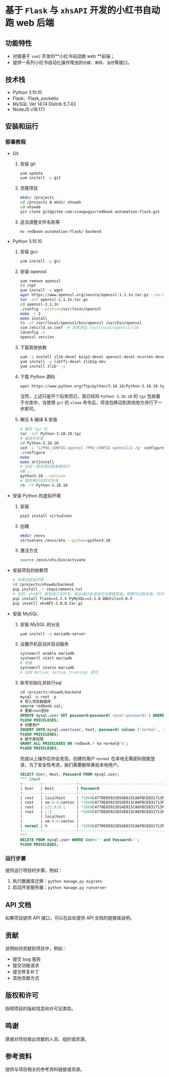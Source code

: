 



# 基于 `Flask` 与 `xhsAPI` 开发的小红书自动跑 web 后端

## 功能特性

- 对接基于 `vue2` 开发的**小红书自动跑 web **前端；
- 提供一系列小红书自动化操作爬虫的`创建`、`删除`、`监控`等接口。

## 技术栈

- Python 3.10.10
- Flask、Flask_socketio
- MySQL Ver 14.14 Distrib 5.7.43
- NodeJS v18.17.1

## 安装和运行

### 部署教程

- Git

  1. 安装 git

     ```bash
     yum update
     yum install -y git
     ```

  2. 克隆项目

     ```bash
     mkdir /projects
     cd /projects & mkdir xhsweb
     cd xhsweb
     git clone git@gitee.com:xiaogugyx/redbook-automation-flask.git
     ```

  3. 适当调整文件名称等

     ```bash
     mv redbook-automation-flask/ backend
     ```

- Python 3.10.10

  1. 安装 gcc

     ```bash
     yum install -y gcc
     ```
  
  2. 安装 openssl
  
     ```bash
     yum remove openssl
     cd /opt
     yum install -y wget
     wget https://www.openssl.org/source/openssl-1.1.1n.tar.gz --no-check-certificate
     tar -zxf openssl-1.1.1n.tar.gz
     cd openssl-1.1.1n
     ./config --prefix=/usr/local/openssl
     make -j 2
     make install
     ln -sf /usr/local/openssl/bin/openssl /usr/bin/openssl
     vim /etc/ld.so.conf  # 末尾添加 /usr/local/openssl/lib
     ldconfig -v
     openssl version
     ```
  
  3. 下载其他依赖
  
     ```bash
     yum -y install zlib-devel bzip2-devel openssl-devel ncurses-devel sqlite-devel readline-devel tk-devel gdbm-devel db4-devel libpcap-devel xz-devel
     yum install -y libffi-devel zlib1g-dev
     yum install zlib* -y
     ```
  
  4. 下载 Python 源码

     ```bash
     wget https://www.python.org/ftp/python/3.10.10/Python-3.10.10.tgz
     ```

     当然，上述只是开个玩笑而已，我已经将 `Python 3.10.10` 的 `tgz` 包放置于仓库中，当使用 `git` 的 `clone` 命令后，将该包移动到其他地方进行下一步即可。
  
  5. 解压 & 编译 & 安装

     ```bash
     # 解压 tgz 包
     tar -zxf Python-3.10.10.tgz
     # 编译并安装
     cd Python-3.10.10
     sed -i 's/PKG_CONFIG openssl /PKG_CONFIG openssl11 /g' configure
     ./configure
     make
     make altinstall
     # 验证：提示相应版本即成功
     cd ..
     python3.10 --version
     # 删除解压后的文件夹
     rm -rf Python-3.10.10
     ```
  
- 安装 Python 的虚拟环境

  1. 安装
  
     ```bash
     pip3 install virtualenv
     ```
  
  2. 创建
  
     ```bash
     mkdir /envs
     virtualenv /envs/xhs --python=python3.10
     ```
  
  3. 激活方式
  
     ```bash
     source /envs/xhs/bin/activate
     ```
  
- 安装项目的依赖项

  ```bash
  # 先激活虚拟环境
  cd /projects/xhsweb/backend
  pip install -r requirements.txt  
  # 当然，xhsAPI 是我自己写的包，因此通过此途径无法直接安装，需要可以联系我，你可以先安装一下三个
  pip install Flask==2.2.5 PyMySQL==1.1.0 DBUtils=3.0.3
  pip insatll xhsAPI-2.0.0.tar.gz
  ```

- 安装 MySQL

  1. 安装 MySQL 的分支

     ```bash
     yum install -y mariadb-server
     ```

  2. 设置开机启动并启动服务

     ```bash
     systemctl enable mariadb
     systemctl start mariadb
     # 查看
     systemctl status mariadb
     # 出现 Active: active (running) 即可
     ```

  3. 账号初始化并执行sql

     ```sql
     cd /projects/xhsweb/backend
     mysql -u root -p
     # 导入项目数据库
     source redbook.sql;
     # 更新root密码
     UPDATE mysql.user SET password=password('<your-password>') WHERE mysql.user='root';
     FLUSH PRIVILEGES;
     # 创建用户
     INSERT INTO mysql.user(user, host, password) values ('normal', '%', password('<your-password>')); 
     FLUSH PRIVILEGES;
     # 赋予表权限
     GRANT ALL PRIVILEGES ON redbook.* to normal@'%';
     FLUSH PRIVILEGES;
     ```

     完成以上操作后你会发现，创建的用户 `normal` 在本地无需密码就能登录，为了安全性考虑，我们需要删除某些本地用户。

     ```sql
     SELECT User, Host, Password FROM mysql.user;
     """ input
     +--------+---------------+-------------------------------------------+
     | User   | Host          | Password                                  |
     +--------+---------------+-------------------------------------------+
     | root   | localhost     | *1880C4770E85923D54E015CA6FBCE031713FFC4A |
     | root   | vm-0-4-centos | *1880C4770E85923D54E015CA6FBCE031713FFC4A |
     | root   | 127.0.0.1     | *1880C4770E85923D54E015CA6FBCE031713FFC4A |
     | root   | ::1           | *1880C4770E85923D54E015CA6FBCE031713FFC4A |
     |        | localhost     |                                           |
     |        | vm-0-4-centos |                                           |
     | normal | %             | *1880C4770E85923D54E015CA6FBCE031713FFC4A |
     +--------+---------------+-------------------------------------------+
     """
     DELETE FROM mysql.user WHERE User='' and Password='';
     FLUSH PRIVILEGES;
     ```

     

### 运行步骤

提供运行项目的步骤，例如：

1. 执行数据库迁移：`python manage.py migrate`
2. 启动开发服务器：`python manage.py runserver`

## API 文档

如果项目提供 API 接口，可以在此处提供 API 文档的链接或说明。

## 贡献

说明如何贡献到项目中，例如：

- 提交 bug 报告
- 提交功能请求
- 提交修复补丁
- 其他贡献方式

## 版权和许可

指明项目的版权信息和许可证类型。

## 鸣谢

感谢对项目做出贡献的人员、组织或资源。

## 参考资料

提供与项目相关的参考资料链接或资源。